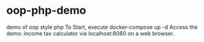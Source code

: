 # oop-php-demo
demo of oop style php
To Start, execute docker-compose up -d
Access the demo: income tax calculator via localhost:8080 on a web browser.
